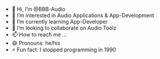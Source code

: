 - 👋 Hi, I’m @BBB-Audio
- 👀 I’m interested in Audio Applications & App-Development
- 🌱 I’m currently learning App-Developer
- 💞️ I’m looking to collaborate on Audio Toolz
- 📫 How to reach me ...
- 😄 Pronouns: he/his
- ⚡ Fun fact: I stopped programming in 1990

<!---
BBB-Audio/BBB-Audio is a ✨ special ✨ repository because its `README.md` (this file) appears on your GitHub profile.
You can click the Preview link to take a look at your changes.
--->
